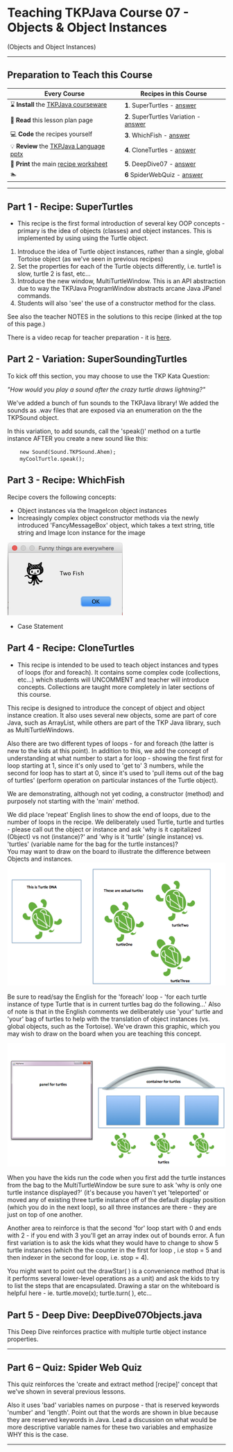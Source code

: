 # Teaching TKPJava Course 07 - Objects & Object Instances
(Objects and Object Instances) 


***
## Preparation to Teach this Course
| Every Course | Recipes in this Course |
|--------------------------------------------|--------------------------------|
|:hourglass: **Install** the [TKPJava courseware](https://github.com/TeachingKidsProgramming/TeachingKidsProgramming.Java#get-started-with-tkp) |  **1**. SuperTurtles - [answer](https://github.com/TeachingKidsProgramming/TeachingKidsProgramming.Source.Java/blob/master/src/main/java/org/teachingkidsprogramming/recipes/completed/section07objects/SuperTurtles.java)|
| :green_book: **Read** this lesson plan page | **2**. SuperTurtles Variation - [answer]( https://github.com/TeachingKidsProgramming/TeachingKidsProgramming.Source.Java/blob/master/src/main/java/org/teachingkidsprogramming/recipes/completed/section07objects/SuperSoundingTurtles.java)|
| :computer: **Code** the recipes yourself |  **3**. WhichFish - [answer](https://github.com/TeachingKidsProgramming/TeachingKidsProgramming.Source.Java/blob/master/src/main/java/org/teachingkidsprogramming/recipes/completed/section07objects/WhichFish.java)|
| :bulb: **Review** the [TKPJava Language pptx](http://www.slideshare.net/lynnlangit/tkpjava-teaching-kids-programming-core-java-langauge-concepts) | **4**. CloneTurtles - [answer](https://github.com/TeachingKidsProgramming/TeachingKidsProgramming.Source.Java/blob/master/src/main/java/org/teachingkidsprogramming/recipes/completed/section07objects/CloneTurtles.java) |
| :fax: **Print** the main [recipe worksheet](https://www.dropbox.com/s/9qwbv48p8lmx4nj/TKP-Worksheets.zip?dl=0) | **5**. DeepDive07 - [answer](https://github.com/TeachingKidsProgramming/TeachingKidsProgramming.Source.Java/blob/master/src/main/java/org/teachingkidsprogramming/recipes/completed/section07objects/DeepDive07Objects.java) |
| :swimmer:  | **6** SpiderWebQuiz - [answer]( https://github.com/TeachingKidsProgramming/TeachingKidsProgramming.Source.Java/blob/master/src/main/java/org/teachingkidsprogramming/recipes/completed/section07objects/SpiderWebQuiz.java) |

***    
## Part 1 - **Recipe: SuperTurtles**

- This recipe is the first formal introduction of several key OOP concepts - primary is the idea of objects (classes) and object instances.  This is implemented by using using the Turtle object. 
1. Introduce the idea of Turtle object instances, rather than a single, global Tortoise object (as we've seen in previous recipes)
2. Set the properties for each of the Turtle objects differently, i.e. turtle1 is slow, turtle 2 is fast, etc...
3. Introduce the new window, MultiTurtleWindow.  This is an API abstraction due to way the TKPJava ProgramWindow abstracts arcane Java JPanel commands.  
4. Students will also 'see' the use of a constructor method for the class.

See also the teacher NOTES in the solutions to this recipe (linked at the top of this page.)

There is a video recap for teacher preparation - it is [here](https://www.youtube.com/watch?v=UHyJ53P972I).

## Part 2 - **Variation: SuperSoundingTurtles**
To kick off this section, you may choose to use the TKP Kata Question:

_"How would you play a sound after the crazy turtle draws lightning?"_

We've added a bunch of fun sounds to the TKPJava library!  We added the sounds as .wav files that are exposed via an enumeration on the the TKPSound object.

In this variation, to add sounds, call the 'speak()' method on a turtle instance AFTER you create a new sound like this:

		new Sound(Sound.TKPSound.Ahem);
        myCoolTurtle.speak();
       

## Part 3 - **Recipe: WhichFish**
Recipe covers the following concepts:
- Object instances via the ImageIcon object instances
- Increasingly complex object constructor methods via the newly introduced 'FancyMessageBox' object, which takes a text string, title string and Image Icon instance for the image

![screen-shot-2015-12-09-at-93157-pm.png](images/screen-shot-2015-12-09-at-93157-pm.png)

- Case Statement

## Part 4 - **Recipe: CloneTurtles**
- This recipe is intended to be used to teach object instances and types of loops (for and foreach).  It contains some complex code (collections, etc...) which students will UNCOMMENT and teacher will introduce concepts.  Collections are taught more completely in later sections of this course.

This recipe is designed to introduce the concept of object and object instance creation.  It also uses several new objects, some are part of core Java, such as ArrayList, while others are part of the TKP Java library, such as MultiTurtleWindows.  

Also there are two different types of loops - for and foreach (the latter is new to the kids at this point).  In addition to this, we add the concept of understanding at what number to start a for loop - showing the first first for loop starting at 1, since it's only used to 'get to' 3 numbers, while the second for loop has to start at 0, since it's used to 'pull items out of the bag of turtles' (perform operation on particular instances of the Turtle object).

We are demonstrating, although not yet coding, a constructor (method) and purposely not starting with the 'main' method.

We did place 'repeat' English lines to show the end of loops, due to the number of loops in the recipe.  We deliberately used Turtle, turtle and turtles - please call out the object or instance and ask 'why is it capitalized (Object) vs not (instance)?' and 'why is it 'turtle' (single instance) vs. 'turtles' (variable name for the bag for the turtle instances)?  
You may want to draw on the board to illustrate the difference between Objects and instances.
![screen-shot-2015-01-17-at-112233-am.png](images/screen-shot-2015-01-17-at-112233-am.png)

Be sure to read/say the English for the 'foreach' loop - 'for each turtle instance of type Turtle that is in current turtles bag do the following...'  Also of note is that in the English comments we deliberately use 'your' turtle and 'your' bag of turtles to help with the translation of object instances (vs. global objects, such as the Tortoise).  We've drawn this graphic, which you may wish to draw on the board when you are teaching this concept.

![screen-shot-2015-01-17-at-111448-am.png](images/screen-shot-2015-01-17-at-111448-am.png)


When you have the kids run the code when you first add the turtle instances from the bag to the MultiTurtleWindow be sure sure to ask 'why is only one turtle instance displayed?' (it's because you haven't yet 'teleported' or moved any of existing three turtle instance off of the default display position (which you do in the next loop), so all three instances are there - they are just on top of one another.

Another area to reinforce is that the second 'for' loop start with 0 and ends with 2 - if you end with 3 you'll get an array index out of bounds error.  A fun first variation is to ask the kids what they would have to change to show 5 turtle instances (which the the counter in the first for loop , i.e stop = 5 and then indexer in the second for loop, i.e. stop = 4).

You might want to point out the drawStar( ) is a convenience method (that is it performs several lower-level operations as a unit) and ask the kids to try to list the steps that are encapsulated.  Drawing a star on the whiteboard is helpful here - ie. turtle.move(x); turtle.turn( ), etc...

## Part 5 - Deep Dive: DeepDive07Objects.java
This Deep Dive reinforces practice with multiple turtle object instance properties.
***
## Part 6 – Quiz: Spider Web Quiz
This quiz reinforces the 'create and extract method [recipe]' concept that we've shown in several previous lessons.  

Also it uses 'bad' variables names on purpose - that is reserved keywords 'number' and 'length'.  Point out that the words are shown in blue because they are reserved keywords in Java.  Lead a discussion on what would be more descriptive variable names for these two variables and emphasize WHY this is the case.


***

